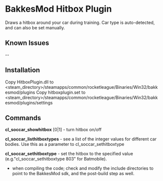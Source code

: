 # BakkesMod Hitbox Plugin
Draws a hitbox around your car during training.   Car type is auto-detected, and can also be set manually. 

## Known Issues

--

## Installation

Copy HitboxPlugin.dll to <steam_directory>/steamapps/common/rocketleague/Binaries/Win32/bakkesmod/plugins
Copy hitboxplugin.set to <steam_directory>/steamapps/common/rocketleague/Binaries/Win32/bakkesmod/plugins/settings

## Commands

**cl_soccar_showhitbox** [0|1] - turn hitbox on/off

**cl_soccar_listhitboxtypes** - see a list of the integer values for different car bodies.  Use this as a parameter to cl_soccar_sethitboxtype

**cl_soccar_sethitboxtype** <int> - set the hitbox to the specified value (e.g."cl_soccar_sethitboxtype 803" for Batmobile).

- when compiling the code; check and modify the include directories to point to the BakkesMod sdk, and the post-build step as well.

